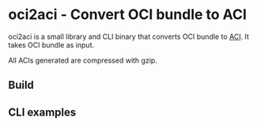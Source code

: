 # oci2aci - Convert OCI bundle to ACI

oci2aci is a small library and CLI binary that converts OCI bundle to
[ACI](https://github.com/appc/spec/blob/master/SPEC.md#app-container-image). It takes OCI bundle as input.

All ACIs generated are compressed with gzip.

## Build

## CLI examples
